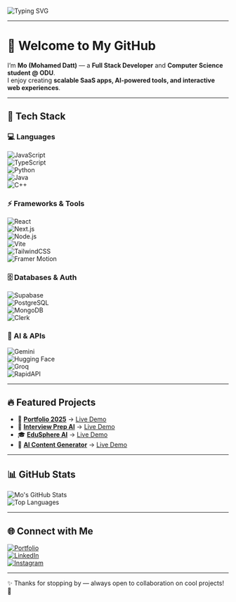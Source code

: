 <!-- Animated Banner -->
![Typing SVG](https://readme-typing-svg.herokuapp.com?font=Fira+Code&size=28&duration=3000&pause=1000&color=00C9A7&width=600&lines=Hey%2C+I'm+Mo+(Mohamed+Datt)!;Full+Stack+Developer+%7C+CS+Student;I+Love+Building+AI-Powered+Apps+%F0%9F%9A%80)

---

# 👋 Welcome to My GitHub  

I’m **Mo (Mohamed Datt)** — a **Full Stack Developer** and **Computer Science student @ ODU**.  
I enjoy creating **scalable SaaS apps, AI-powered tools, and interactive web experiences**.  

---

## 🚀 Tech Stack  

### 💻 Languages  
![JavaScript](https://img.shields.io/badge/JavaScript-F7DF1E?logo=javascript&logoColor=000)  
![TypeScript](https://img.shields.io/badge/TypeScript-3178C6?logo=typescript&logoColor=fff)  
![Python](https://img.shields.io/badge/Python-3776AB?logo=python&logoColor=fff)  
![Java](https://img.shields.io/badge/Java-007396?logo=java&logoColor=fff)  
![C++](https://img.shields.io/badge/C++-00599C?logo=cplusplus&logoColor=fff)  

### ⚡ Frameworks & Tools  
![React](https://img.shields.io/badge/React-20232A?logo=react&logoColor=61DAFB)  
![Next.js](https://img.shields.io/badge/Next.js-000000?logo=nextdotjs&logoColor=fff)  
![Node.js](https://img.shields.io/badge/Node.js-339933?logo=nodedotjs&logoColor=fff)  
![Vite](https://img.shields.io/badge/Vite-646CFF?logo=vite&logoColor=fff)  
![TailwindCSS](https://img.shields.io/badge/TailwindCSS-38B2AC?logo=tailwindcss&logoColor=fff)  
![Framer Motion](https://img.shields.io/badge/Framer%20Motion-0055FF?logo=framer&logoColor=fff)  

### 🗄️ Databases & Auth  
![Supabase](https://img.shields.io/badge/Supabase-3ECF8E?logo=supabase&logoColor=fff)  
![PostgreSQL](https://img.shields.io/badge/PostgreSQL-4169E1?logo=postgresql&logoColor=fff)  
![MongoDB](https://img.shields.io/badge/MongoDB-47A248?logo=mongodb&logoColor=fff)  
![Clerk](https://img.shields.io/badge/Clerk-2D3748?logo=clerk&logoColor=fff)  

### 🤖 AI & APIs  
![Gemini](https://img.shields.io/badge/Gemini-4285F4?logo=google&logoColor=fff)  
![Hugging Face](https://img.shields.io/badge/Hugging%20Face-FFD21E?logo=huggingface&logoColor=000)  
![Groq](https://img.shields.io/badge/Groq-FF3366?logo=groq&logoColor=fff)  
![RapidAPI](https://img.shields.io/badge/RapidAPI-3793EF?logo=rapidapi&logoColor=fff)  

---

## 🔥 Featured Projects  

- 🎨 **[Portfolio 2025](https://github.com/MeeksonJr/mo-portfolio-2025)** → [Live Demo](https://mohameddatt.com/)  
- 🤖 **[Interview Prep AI](https://github.com/MeeksonJr/Interview-Prep-ai)** → [Live Demo](https://interview-prep-ai-xi.vercel.app)  
- 🎓 **[EduSphere AI](https://github.com/MeeksonJr/edusphere-ai)** → [Live Demo](https://edusphere-ai-eight.vercel.app)  
- 📝 **[AI Content Generator](https://github.com/MeeksonJr/ai-content-generator)** → [Live Demo](https://ai-content-generator-mu-seven.vercel.app)  

---

## 📊 GitHub Stats  

![Mo's GitHub Stats](https://github-readme-stats.vercel.app/api?username=MeeksonJr&show_icons=true&theme=radical)  
![Top Languages](https://github-readme-stats.vercel.app/api/top-langs/?username=MeeksonJr&layout=compact&theme=radical)  

---

## 🌐 Connect with Me  

[![Portfolio](https://img.shields.io/badge/Portfolio-000?logo=vercel&logoColor=fff)](https://mohameddatt.com/)  
[![LinkedIn](https://img.shields.io/badge/LinkedIn-0A66C2?logo=linkedin&logoColor=fff)](https://www.linkedin.com/in/mohamed-datt-b60907296)  
[![Instagram](https://img.shields.io/badge/Instagram-E4405F?logo=instagram&logoColor=fff)](https://instagram.com/md_meekson_jr)  

---

✨ Thanks for stopping by — always open to collaboration on cool projects! 🚀  
